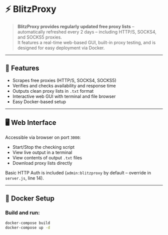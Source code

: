 # ⚡ BlitzProxy

> **BlitzProxy provides regularly updated free proxy lists** – automatically refreshed every 2 days – including HTTP/S, SOCKS4, and SOCKS5 proxies.  
> It features a real-time web-based GUI, built-in proxy testing, and is designed for easy deployment via Docker.

---

## 🚀 Features

- Scrapes free proxies (HTTP/S, SOCKS4, SOCKS5)
- Verifies and checks availability and response time
- Outputs clean proxy lists in `.txt` format
- Interactive web GUI with terminal and file browser
- Easy Docker-based setup

---

## 🖥️ Web Interface

Accessible via browser on port `3000`:

- Start/Stop the checking script
- View live output in a terminal
- View contents of output `.txt` files
- Download proxy lists directly

Basic HTTP Auth is included (`admin:blitzproxy` by default – override in `server.js`, line 14).

---

## 🐳 Docker Setup

### Build and run:

```bash
docker-compose build
docker-compose up -d
```
